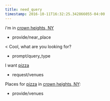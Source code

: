```yaml
---
title: need_query
timestamp: 2016-10-11T16:32:25.342866055-04:00
---
```


i'm in [crown heights, NY](place)
* provide/near_place

< Cool, what are you looking for?
* prompt/query_type

I want [pizza](type)
* request/venues

Places for [pizza](type) in [crown heights, NY](place):
* provide/venues
